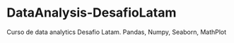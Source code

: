 # DataAnalysis-DesafioLatam
Curso de data analytics Desafio Latam. Pandas, Numpy, Seaborn, MathPlot
